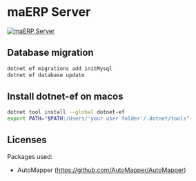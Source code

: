 # maERP Server

[![maERP.Server](https://github.com/maERP/maERP/actions/workflows/dotnet.yml/badge.svg?branch=main)](https://github.com/maERP/maERP/actions/workflows/dotnet.yml)

## Database migration

```bash
dotnet ef migrations add initMysql
dotnet ef database update
```

## Install dotnet-ef on macos

```bash
dotnet tool install --global dotnet-ef
export PATH="$PATH:/Users/'your user folder'/.dotnet/tools"
```

## Licenses

Packages used:

- AutoMapper (https://github.com/AutoMapper/AutoMapper) 
